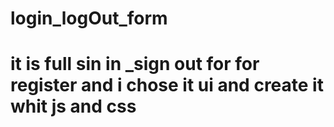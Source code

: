 # login_logOut_form
# it is full sin in _sign out for for register and i chose it ui and create it whit js and css

